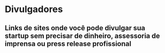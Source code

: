# Divulgadores
## Links de sites onde você pode divulgar sua startup sem precisar de dinheiro, assessoria de imprensa ou press release profissional

